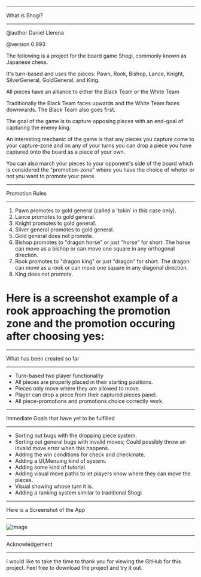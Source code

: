 ****************************
What is Shogi?
****************************
@author Daniel Llerena

@version 0.993

The following is a project for the board game Shogi, commonly known as Japanese chess.

It's turn-based and uses the pieces: Pawn, Rook, Bishop, Lance, Knight, SilverGeneral, GoldGeneral, and King.

All pieces have an alliance to either the Black Team or the White Team   

Traditionally the Black Team faces upwards and the White Team faces downwards. The Black Team also goes first.

The goal of the game is to capture opposing pieces with an end-goal of capturing the enemy king.

An interesting mechanic of the game is that any pieces you capture come to your capture-zone and on any of your turns you can
drop a piece you have captured onto the board as a piece of your own.

You can also march your pieces to your opponent's side of the board which is considered the "promotion-zone" where you have the choice
of wheter or not you want to promote your piece.

******************
Promotion Rules
******************
1. Pawn promotes to gold general (called a 'tokin' in this case only).
2. Lance promotes to gold general.
3. Knight promotes to gold general.
4. Silver general promotes to gold general.
5. Gold general does not promote.
6. Bishop promotes to "dragon horse" or just "horse" for short. The horse can move as a bishop or can move one square in any orthogonal direction.
7. Rook promotes to "dragon king" or just "dragon" for short. The dragon can move as a rook or can move one square in any diagonal direction.
8. King does not promote.

# Here is a screenshot example of a rook approaching the promotion zone and the promotion occuring after choosing yes:

****************************
What has been created so far
****************************
- Turn-based two player functionality
- All pieces are properly placed in their starting positions.
- Pieces only move where they are allowed to move.
- Player can drop a piece from their captured pieces panel.
- All piece-promotions and promotions choice correctly work.

***********************************
Immediate Goals that have yet to be fulfilled
***********************************
- Sorting out bugs with the dropping piece system.
- Sorting out general bugs with invalid moves; Could possibly throw an invalid move error when this happens.
- Adding the win conditions for check and checkmate.
- Adding a UI,Menuing kind of system.
- Adding some kind of tutorial.
- Adding visual move paths to let players know where they can move the pieces.
- Visual showing whose turn it is.
- Adding a ranking system similar to traditional Shogi

***************
Here is a Screenshot of the App
***************
![Image](https://github.com/SecretDan1994/Shogi/blob/master/src/images/screenshot.png)

***************
Acknowledgement
***************

I would like to take the time to thank you for viewing the GitHub for this project. Feel free to download the project and try it out.
